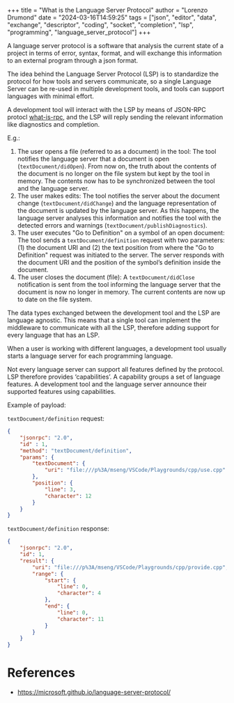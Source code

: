 +++
title = "What is the Language Server Protocol"
author = "Lorenzo Drumond"
date = "2024-03-16T14:59:25"
tags = ["json",  "editor",  "data",  "exchange",  "descriptor",  "coding",  "socket",  "completion",  "lsp",  "programming",  "language_server_protocol"]
+++


A language server protocol is a software that analysis the current state of a project in terms of error, syntax, format, and will exchange this information to an external program through a json format.

The idea behind the Language Server Protocol (LSP) is to standardize the protocol for how tools and servers communicate, so a single Language Server can be re-used in multiple development tools, and tools can support languages with minimal effort.

A development tool will interact with the LSP by means of JSON-RPC protocl [what-is-rpc](/wiki/what-is-rpc/), and the LSP will reply sending the relevant information like diagnostics and completion.

E.g.:

1. The user opens a file (referred to as a document) in the tool: The tool notifies the language server that a document is open (`textDocument/didOpen`). From now on, the truth about the contents of the document is no longer on the file system but kept by the tool in memory. The contents now has to be synchronized between the tool and the language server.
2. The user makes edits: The tool notifies the server about the document change (`textDocument/didChange`) and the language representation of the document is updated by the language server. As this happens, the language server analyses this information and notifies the tool with the detected errors and warnings (`textDocument/publishDiagnostics`).
3. The user executes "Go to Definition" on a symbol of an open document: The tool sends a `textDocument/definition` request with two parameters: (1) the document URI and (2) the text position from where the "Go to Definition" request was initiated to the server. The server responds with the document URI and the position of the symbol’s definition inside the document.
4. The user closes the document (file): A `textDocument/didClose` notification is sent from the tool informing the language server that the document is now no longer in memory. The current contents are now up to date on the file system.

The data types exchanged between the development tool and the LSP are language agnostic. This means that a single tool can implement the middleware to communicate with all the LSP, therefore adding support for every language that has an LSP.

When a user is working with different languages, a development tool usually starts a language server for each programming language.

Not every language server can support all features defined by the protocol. LSP therefore provides ‘capabilities’. A capability groups a set of language features. A development tool and the language server announce their supported features using capabilities.

Example of payload:

`textDocument/definition` request:
```json
{
    "jsonrpc": "2.0",
    "id" : 1,
    "method": "textDocument/definition",
    "params": {
        "textDocument": {
            "uri": "file:///p%3A/mseng/VSCode/Playgrounds/cpp/use.cpp"
        },
        "position": {
            "line": 3,
            "character": 12
        }
    }
}
```

`textDocument/definition` response:
```json
{
    "jsonrpc": "2.0",
    "id": 1,
    "result": {
        "uri": "file:///p%3A/mseng/VSCode/Playgrounds/cpp/provide.cpp",
        "range": {
            "start": {
                "line": 0,
                "character": 4
            },
            "end": {
                "line": 0,
                "character": 11
            }
        }
    }
}
```


# References
- https://microsoft.github.io/language-server-protocol/
